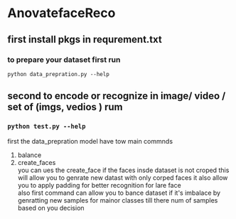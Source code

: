 # AnovatefaceReco
## first install pkgs in requrement.txt
### to prepare your dataset first run 
```python data_prepration.py --help ```
## second to encode or recognize in image/ video / set of (imgs, vedios ) rum 
### ```python test.py --help```
first the data_prepration model have tow main commnds 
1. balance 
2. create_faces <br>
you can ues the create_face if the faces insde dataset is not croped this will allow you to genrate new datast with only corped faces 
it also allow you to apply padding for better recognition for lare face <br>
also first command can allow you to bance dataset if it's imbalace by genratting new samples for mainor classes till there num of samples based on you decision 
